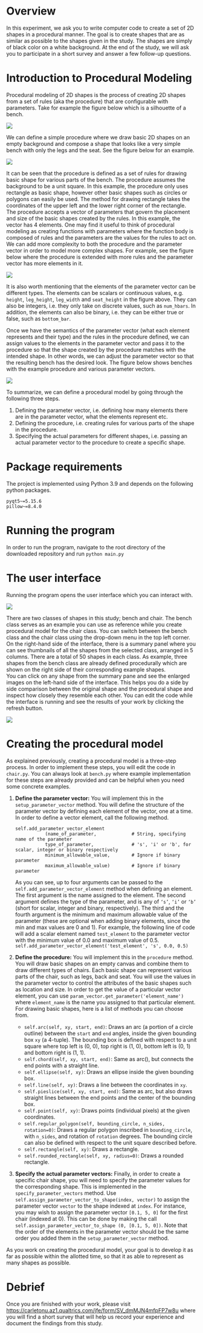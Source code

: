 # Overview

In this experiment, we ask you to write computer code to create a set of 2D shapes in a procedural manner. The goal is to create shapes that are as similar as possible to the shapes given in the study. The shapes are simply of black color on a white background. At the end of the study, we will ask you to participate in a short survey and answer a few follow-up questions.

# Introduction to Procedural Modeling

Procedural modeling of 2D shapes is the process of creating 2D shapes from a set of rules (aka the procedure) that are configurable with parameters. Take for example the figure below which is a silhouette of a bench.

![](./assets/bench_example.png)

We can define a simple procedure where we draw basic 2D shapes on an empty background and compose a shape that looks like a very simple bench with only the legs and the seat. See the figure below for an example.

![](./assets/procresult_1.png)

It can be seen that the procedure is defined as a set of rules for drawing basic shape for various parts of the bench. The procedure assumes the background to be a unit square. In this example, the procedure only uses rectangle as basic shape, however other basic shapes such as circles or polygons can easily be used. The method for drawing rectangle takes the coordinates of the upper left and the lower right corner of the rectangle. The procedure accepts a vector of parameters that govern the placement and size of the basic shapes created by the rules. In this example, the vector has 4 elements. One may find it useful to think of procedural modeling as creating functions with parameters where the function body is composed of rules and the parameters are the values for the rules to act on. We can add more complexity to both the procedure and the parameter vector in order to model more complex shapes. For example, see the figure below where the procedure is extended with more rules and the parameter vector has more elements in it.

![](./assets/procresult_2.png)

It is also worth mentioning that the elements of the parameter vector can be different types. The elements can be scalars or continuous values, e.g. ```height```, ```leg_height```, ```leg_width``` and ```seat_height``` in the figure above. They can also be integers, i.e. they only take on discrete values, such as ```num_hbars```. In addition, the elements can also be binary, i.e. they can be either true or false, such as ```bottom_bar```. 

Once we have the semantics of the parameter vector (what each element represents and their type) and the rules in the procedure defined, we can assign values to the elements in the parameter vector and pass it to the procedure so that the shape created by the procedure matches with the intended shape. In other words, we can adjust the parameter vector so that the resulting bench has the desired look. The figure below shows benches with the example procedure and various parameter vectors.

![](./assets/vectors.png)

To summarize, we can define a procedural model by going through the following three steps.
1. Defining the parameter vector, i.e. defining how many elements there are in the parameter vector, what the elements represent etc.
2. Defining the procedure, i.e. creating rules for various parts of the shape in the procedure.
3. Specifying the actual parameters for different shapes, i.e. passing an actual parameter vector to the procedure to create a specific shape.

# Package requirements
The project is implemented using Python 3.9 and depends on the following python packages.
```
pyqt5~=5.15.6
pillow~=8.4.0
```

# Running the program
In order to run the program, navigate to the root directory of the downloaded repository and run
```python main.py```

# The user interface
Running the program opens the user interface which you can interact with.

![](./assets/interface.png)

There are two classes of shapes in this study; bench and chair. The bench class serves as an example you can use as reference while you create procedural model for the chair class. You can switch between the bench class and the chair class using the drop-down menu in the top left corner. On the right-hand side of the interface, there is a summary panel where you can see thumbnails of all the shapes from the selected class, arranged in 5 columns. There are a total of 50 shapes in each class. As example, three shapes from the bench class are already defined procedurally which are shown on the right side of their corresponding example shapes.  
You can click on any shape from the summary pane and see the enlarged images on the left-hand side of the interface. This helps you do a side by side comparison between the original shape and the procedural shape and inspect how closely they resemble each other. You can edit the code while the interface is running and see the results of your work by clicking the refresh button.

![](./assets/interface_with_detail.png)

# Creating the procedural model
As explained previously, creating a procedural model is a three-step process. In order to implement these steps, you will edit the code in ```chair.py```. You can always look at ```bench.py``` where example implementation for these steps are already provided and can be helpful when you need some concrete examples.

1. **Define the parameter vector:** You will implement this in the ```setup_parameter_vector``` method. You will define the structure of the parameter vector by defining each element of the vector, one at a time. In order to define a vector element, call the following method.
    ```
   self.add_parameter_vector_element
               (name_of_parameter,             # String, specifying name of the parameter
               type_of_parameter,              # 's', 'i' or 'b', for scalar, integer or binary respectively
               minimum_allowable_value,        # Ignore if binary parameter
               maximum_allowable_value)        # Ignore if binary parameter
    ```
   As you can see, up to four arguments can be passed to the ```self.add_parameter_vector_element``` method when defining an element. The first argument is the name assigned to the element. The second argument defines the type of the parameter, and is any of ```‘s’```, ```‘i’``` or ```‘b’``` (short for scalar, integer and binary, respectively). The third and the fourth argument is the minimum and maximum allowable value of the parameter (these are optional when adding binary elements, since the min and max values are 0 and 1). For example, the following line of code will add a scalar element named ```test_element``` to the parameter vector with the minimum value of 0.0 and maximum value of 0.5.
```self.add_parameter_vector_element('test_element', 's', 0.0, 0.5)```

2. **Define the procedure:** You will implement this in the ```procedure``` method. You will draw basic shapes on an empty canvas and combine them to draw different types of chairs. Each basic shape can represent various parts of the chair, such as legs, back and seat. You will use the values in the parameter vector to control the attributes of the basic shapes such as location and size. In order to get the value of a particular vector element, you can use ```param_vector.get_parameter('element_name')``` where ```element_name``` is the name you assigned to that particular element. For drawing basic shapes, here is a list of methods you can choose from.  
   - ```self.arc(self, xy, start, end)```: Draws an arc (a portion of a circle outline) between the ```start``` and ```end``` angles, inside the given bounding box ```xy``` (a 4-tuple). The bounding box is defined with respect to a unit square where top left is (0, 0), top right is (1, 0), bottom left is (0, 1) and bottom right is (1, 1).
   - ```self.chord(self, xy, start, end)```: Same as arc(), but connects the end points with a straight line.
   - ```self.ellipse(self, xy)```: Draws an ellipse inside the given bounding box.
   - ```self.line(self, xy)```: Draws a line between the coordinates in ```xy```.
   - ```self.pieslice(self, xy, start, end)```: Same as arc, but also draws straight lines between the end points and the center of the bounding box.
   - ```self.point(self, xy)```: Draws points (individual pixels) at the given coordinates.
   - ```self.regular_polygon(self, bounding_circle, n_sides, rotation=0)```: Draws a regular polygon inscribed in ```bounding_circle```, with ```n_sides```, and rotation of ```rotation``` degrees. The bounding circle can also be defined with respect to the unit square described before.
   - ```self.rectangle(self, xy)```: Draws a rectangle.
   - ```self.rounded_rectangle(self, xy, radius=0)```: Draws a rounded rectangle.
3. **Specify the actual parameter vectors:** Finally, in order to create a specific chair shape, you will need to specify the parameter values for the corresponding shape. This is implemented in the ```specify_parameter_vectors``` method. Use ```self.assign_parameter_vector_to_shape(index, vector)``` to assign the parameter vector ```vector``` to the shape indexed at ```index```. For instance, you may wish to assign the parameter vector ```[0.1, 5, 0]``` for the first chair (indexed at 0). This can be done by making the call ```self.assign_parameter_vector_to_shape (0, [0.1, 5, 0])```. Note that the order of the elements in the parameter vector should be the same order you added them in the ```setup_parameter_vector``` method.

As you work on creating the procedural model, your goal is to develop it as far as possible within the allotted time, so that it as able to represent as many shapes as possible.

# Debrief
Once you are finished with your work, please visit <https://carletonu.az1.qualtrics.com/jfe/form/SV_dmMJN4mfpFP7w8u> where you will find a short survey that will help us record your experience and document the findings from this study.